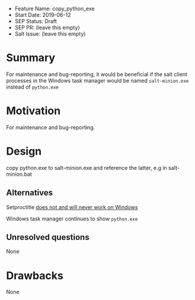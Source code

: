 - Feature Name: copy_python_exe
- Start Date: 2019-06-12
- SEP Status: Draft
- SEP PR: (leave this empty)
- Salt Issue: (leave this empty)

# Summary
[summary]: #summary

For maintenance and bug-reporting, it would be beneficial if the salt client processes in the Windows task manager would be named `salt-minion.exe` instead of `python.exe`

# Motivation
[motivation]: #motivation

For maintenance and bug-reporting.

# Design
[design]: #detailed-design

copy python.exe to salt-minion.exe and reference the latter, e.g in salt-minion.bat

## Alternatives
[alternatives]: #alternatives

Setproctitle [does not and will never work on Windows](https://github.com/dvarrazzo/py-setproctitle/issues/61)

Windows task manager continues to show  `python.exe`

## Unresolved questions
[unresolved]: #unresolved-questions

None

# Drawbacks
[drawbacks]: #drawbacks

None